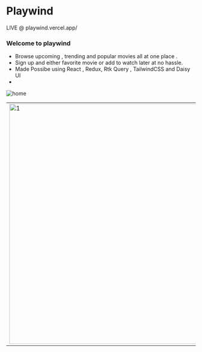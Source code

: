 # Playwind
LIVE @ playwind.vercel.app/
### Welcome to playwind 
* Browse upcoming , trending and popular movies all at one place .
* Sign up and either favorite movie or add to watch later at no hassle.
* Made Possibe using React , Redux, Rtk Query , TailwindCSS and Daisy UI
* 
![home](https://user-images.githubusercontent.com/81632171/188088224-6c075841-253b-40a4-8978-e4ade2118aae.png)

<table>
  <tr>
    <td> <img src="https://user-images.githubusercontent.com/81632171/188087825-60e8d96d-0902-4aa0-bbcb-0e2d2083605c.png"  alt="1" width = 640px height = 640px ></td>
    <td><img src="https://user-images.githubusercontent.com/81632171/188087862-ad3b8a5e-7bf0-423c-8335-31d300921ed5.png" alt="2" width = 640px height = 640px></td>
    <td><img src="https://user-images.githubusercontent.com/81632171/188087871-e3c487f0-59df-46bd-a93d-140fa133ef73.png" alt="3" width = 640px height = 640px></td>

  </tr> 
 
</table>
